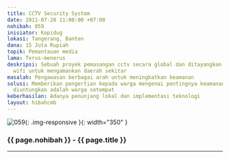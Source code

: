 ```yaml
---
title: CCTV Security System
date: 2011-07-28 11:08:00 +07:00
nohibah: 059
inisiator: Kopidug
lokasi: Tangerang, Banten
dana: 15 Juta Rupiah
topik: Pemantauan media
lama: Terus-menerus
deskripsi: Sebuah proyek pemasangan cctv secara global dan ditayangkan dengan jaringan
  wifi untuk mengamankan daerah sekitar
masalah: Pengawasan berbagai arah untuk meningkatkan keamanan
solusi: Memberikan pengertian kepada warga mengenai pentingnya keamanan. Pihak yang
  diuntungkan adalah warga setempat
keberhasilan: Adanya penunjang lokal dan implementasi teknologi
layout: hibahcmb
---
```


![059](/static/img/hibahcmb/059.png){: .img-responsive }{: width="350" }

### {{ page.nohibah }} - {{ page.title }}

---

